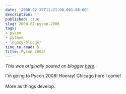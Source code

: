 ```yaml
---
date: '2008-02-27T11:21:00.001-08:00'
description: ''
published: true
slug: 2008-02-pycon-2008
tags:
- pycon
- python
- legacy-blogger
time_to_read: 5
title: Pycon 2008!
---
```


*This was originally posted on blogger [here](https://pydanny.blogspot.com/2008/02/pycon-2008.html)*.

I'm going to Pycon 2008!  Hooray!  Chicago here I come!<br /><br />More as things develop.
